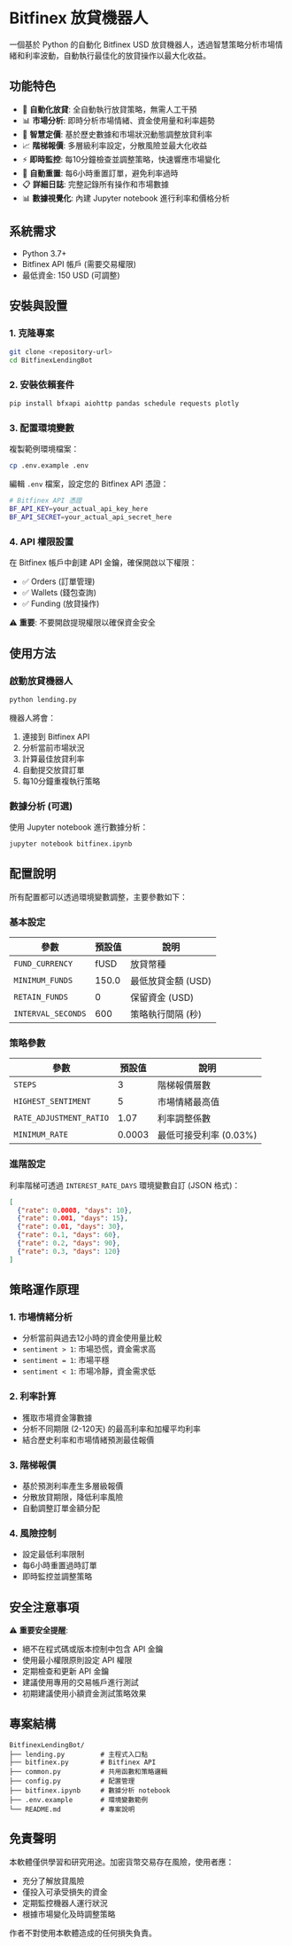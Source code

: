 # Bitfinex 放貸機器人

一個基於 Python 的自動化 Bitfinex USD 放貸機器人，透過智慧策略分析市場情緒和利率波動，自動執行最佳化的放貸操作以最大化收益。

## 功能特色

- 🤖 **自動化放貸**: 全自動執行放貸策略，無需人工干預
- 📊 **市場分析**: 即時分析市場情緒、資金使用量和利率趨勢  
- 🎯 **智慧定價**: 基於歷史數據和市場狀況動態調整放貸利率
- 📈 **階梯報價**: 多層級利率設定，分散風險並最大化收益
- ⚡ **即時監控**: 每10分鐘檢查並調整策略，快速響應市場變化
- 🔄 **自動重置**: 每6小時重置訂單，避免利率過時
- 📋 **詳細日誌**: 完整記錄所有操作和市場數據
- 📊 **數據視覺化**: 內建 Jupyter notebook 進行利率和價格分析

## 系統需求

- Python 3.7+
- Bitfinex API 帳戶 (需要交易權限)
- 最低資金: 150 USD (可調整)

## 安裝與設置

### 1. 克隆專案
```bash
git clone <repository-url>
cd BitfinexLendingBot
```

### 2. 安裝依賴套件
```bash
pip install bfxapi aiohttp pandas schedule requests plotly
```

### 3. 配置環境變數

複製範例環境檔案：
```bash
cp .env.example .env
```

編輯 `.env` 檔案，設定您的 Bitfinex API 憑證：
```bash
# Bitfinex API 憑證
BF_API_KEY=your_actual_api_key_here
BF_API_SECRET=your_actual_api_secret_here
```

### 4. API 權限設置

在 Bitfinex 帳戶中創建 API 金鑰，確保開啟以下權限：
- ✅ Orders (訂單管理)
- ✅ Wallets (錢包查詢)
- ✅ Funding (放貸操作)

⚠️ **重要**: 不要開啟提現權限以確保資金安全

## 使用方法

### 啟動放貸機器人
```bash
python lending.py
```

機器人將會：
1. 連接到 Bitfinex API
2. 分析當前市場狀況
3. 計算最佳放貸利率
4. 自動提交放貸訂單
5. 每10分鐘重複執行策略

### 數據分析 (可選)
使用 Jupyter notebook 進行數據分析：
```bash
jupyter notebook bitfinex.ipynb
```

## 配置說明

所有配置都可以透過環境變數調整，主要參數如下：

### 基本設定
| 參數 | 預設值 | 說明 |
|------|--------|------|
| `FUND_CURRENCY` | fUSD | 放貸幣種 |
| `MINIMUM_FUNDS` | 150.0 | 最低放貸金額 (USD) |
| `RETAIN_FUNDS` | 0 | 保留資金 (USD) |
| `INTERVAL_SECONDS` | 600 | 策略執行間隔 (秒) |

### 策略參數
| 參數 | 預設值 | 說明 |
|------|--------|------|
| `STEPS` | 3 | 階梯報價層數 |
| `HIGHEST_SENTIMENT` | 5 | 市場情緒最高值 |
| `RATE_ADJUSTMENT_RATIO` | 1.07 | 利率調整係數 |
| `MINIMUM_RATE` | 0.0003 | 最低可接受利率 (0.03%) |

### 進階設定
利率階梯可透過 `INTEREST_RATE_DAYS` 環境變數自訂 (JSON 格式)：
```json
[
  {"rate": 0.0008, "days": 10},
  {"rate": 0.001, "days": 15},
  {"rate": 0.01, "days": 30},
  {"rate": 0.1, "days": 60},
  {"rate": 0.2, "days": 90},
  {"rate": 0.3, "days": 120}
]
```

## 策略運作原理

### 1. 市場情緒分析
- 分析當前與過去12小時的資金使用量比較
- `sentiment > 1`: 市場恐慌，資金需求高
- `sentiment = 1`: 市場平穩
- `sentiment < 1`: 市場冷靜，資金需求低

### 2. 利率計算
- 獲取市場資金簿數據
- 分析不同期限 (2-120天) 的最高利率和加權平均利率
- 結合歷史利率和市場情緒預測最佳報價

### 3. 階梯報價
- 基於預測利率產生多層級報價
- 分散放貸期限，降低利率風險
- 自動調整訂單金額分配

### 4. 風險控制
- 設定最低利率限制
- 每6小時重置過時訂單
- 即時監控並調整策略

## 安全注意事項

⚠️ **重要安全提醒**:
- 絕不在程式碼或版本控制中包含 API 金鑰
- 使用最小權限原則設定 API 權限
- 定期檢查和更新 API 金鑰
- 建議使用專用的交易帳戶進行測試
- 初期建議使用小額資金測試策略效果

## 專案結構

```
BitfinexLendingBot/
├── lending.py         # 主程式入口點
├── bitfinex.py        # Bitfinex API
├── common.py          # 共用函數和策略邏輯
├── config.py          # 配置管理
├── bitfinex.ipynb     # 數據分析 notebook
├── .env.example       # 環境變數範例
└── README.md          # 專案說明
```

## 免責聲明

本軟體僅供學習和研究用途。加密貨幣交易存在風險，使用者應：
- 充分了解放貸風險
- 僅投入可承受損失的資金
- 定期監控機器人運行狀況
- 根據市場變化及時調整策略

作者不對使用本軟體造成的任何損失負責。